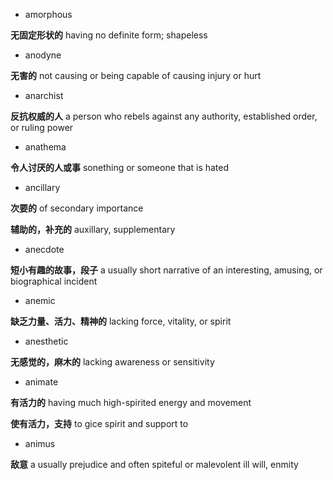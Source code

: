 - amorphous

**无固定形状的** having no definite form; shapeless

- anodyne

**无害的** not causing or being capable of causing injury or hurt

- anarchist

**反抗权威的人** a person who rebels against any authority, established order, or ruling power

- anathema

**令人讨厌的人或事** sonething or someone that is hated

- ancillary

**次要的** of secondary importance

**辅助的，补充的** auxillary, supplementary

- anecdote

**短小有趣的故事，段子** a usually short narrative of an interesting, amusing, or biographical incident

- anemic

**缺乏力量、活力、精神的** lacking force, vitality, or spirit

- anesthetic

**无感觉的，麻木的** lacking awareness or sensitivity

- animate

**有活力的** having much high-spirited energy and movement

**使有活力，支持** to gice spirit and support to

- animus

**敌意** a usually prejudice and often spiteful or malevolent ill will, enmity